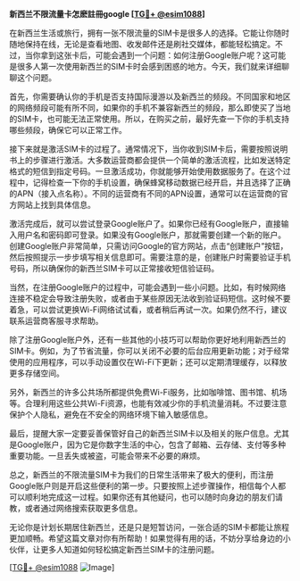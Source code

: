 **新西兰不限流量卡怎麽註冊google [[TG💪+ @esim1088](https://t.me/s/esim1088)]**

在新西兰生活或旅行，拥有一张不限流量的SIM卡是很多人的选择。它能让你随时随地保持在线，无论是查看地图、收发邮件还是刷社交媒体，都能轻松搞定。不过，当你拿到这张卡后，可能会遇到一个问题：如何注册Google账户呢？这可能是很多人第一次使用新西兰的SIM卡时会感到困惑的地方。今天，我们就来详细聊聊这个问题。

首先，你需要确认你的手机是否支持国际漫游以及新西兰的频段。不同国家和地区的网络频段可能有所不同，如果你的手机不兼容新西兰的频段，那么即使买了当地的SIM卡，也可能无法正常使用。所以，在购买之前，最好先查一下你的手机支持哪些频段，确保它可以正常工作。

接下来就是激活SIM卡的过程了。通常情况下，当你收到SIM卡后，需要按照说明书上的步骤进行激活。大多数运营商都会提供一个简单的激活流程，比如发送特定格式的短信到指定号码。一旦激活成功，你就能够开始使用数据服务了。在这个过程中，记得检查一下你的手机设置，确保蜂窝移动数据已经开启，并且选择了正确的APN（接入点名称）。不同的运营商有不同的APN设置，通常可以在运营商的官方网站上找到具体信息。

激活完成后，就可以尝试登录Google账户了。如果你已经有Google账户，直接输入用户名和密码即可登录。如果没有Google账户，那就需要创建一个新的账户。创建Google账户非常简单，只需访问Google的官方网站，点击“创建账户”按钮，然后按照提示一步步填写相关信息即可。需要注意的是，创建账户时需要验证手机号码，所以确保你的新西兰SIM卡可以正常接收短信验证码。

当然，在注册Google账户的过程中，可能会遇到一些小问题。比如，有时候网络连接不稳定会导致注册失败，或者由于某些原因无法收到验证码短信。这时候不要着急，可以尝试更换Wi-Fi网络试试看，或者稍后再试一次。如果仍然不行，建议联系运营商客服寻求帮助。

除了注册Google账户外，还有一些其他的小技巧可以帮助你更好地利用新西兰的SIM卡。例如，为了节省流量，你可以关闭不必要的后台应用更新功能；对于经常使用的应用程序，可以手动设置仅在Wi-Fi下更新；还可以定期清理缓存，以释放更多存储空间。

另外，新西兰的许多公共场所都提供免费Wi-Fi服务，比如咖啡馆、图书馆、机场等。合理利用这些公共Wi-Fi资源，也能有效减少你的手机流量消耗。不过要注意保护个人隐私，避免在不安全的网络环境下输入敏感信息。

最后，提醒大家一定要妥善保管好自己的新西兰SIM卡以及相关的账户信息。尤其是Google账户，因为它是你数字生活的中心，包含了邮箱、云存储、支付等多种重要功能。一旦丢失或被盗，可能会带来不必要的麻烦。

总之，新西兰的不限流量SIM卡为我们的日常生活带来了极大的便利，而注册Google账户则是开启这些便利的第一步。只要按照上述步骤操作，相信每个人都可以顺利地完成这一过程。如果你还有其他疑问，也可以随时向身边的朋友们请教，或者通过网络搜索获取更多信息。

无论你是计划长期居住新西兰，还是只是短暂访问，一张合适的SIM卡都能让旅程更加顺畅。希望这篇文章对你有所帮助！如果觉得有用的话，不妨分享给身边的小伙伴，让更多人知道如何轻松搞定新西兰SIM卡的注册问题。

[[TG💪+ @esim1088](https://t.me/s/esim1088) ![Image](https://i.postimg.cc/4NQfJmqS/Snipaste-2025-05-13-00-14-12.png)]